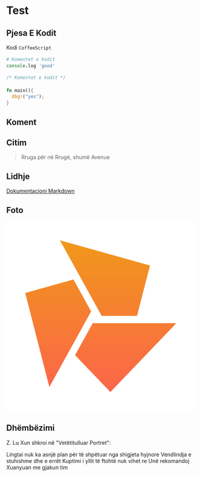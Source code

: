 # Test

## Pjesa E Kodit

Kodi `CoffeeScript`

```coffee
# Komentet e kodit
console.log 'good'


```

```rust
/* Komentet e kodit */

fn main(){
  dbg!("yes");
}
```

## Koment

<!-- HTML 注释 --> 

<!-- 多行注释 --> 

## Citim

> Rruga për në Rrugë, shumë Avenue

## Lidhje

[Dokumentacioni Markdown](https://github.com/xxai-art/xxai-art-md)

## Foto

![xxAI.Identiteti i markës së artit](https://raw.githubusercontent.com/xxai-art/web/main/file/svg/logo.svg)

## Dhëmbëzimi

Z. Lu Xun shkroi në "Vetëtitulluar Portret":

  Lingtai nuk ka asnjë plan për të shpëtuar nga shigjeta hyjnore
  Vendlindja e stuhishme dhe e errët
  Kuptimi i yllit të ftohtë nuk vihet re
  Unë rekomandoj Xuanyuan me gjakun tim


